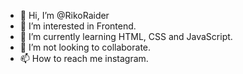 - 👋 Hi, I’m @RikoRaider
- 👀 I’m interested in Frontend.
- 🌱 I’m currently learning HTML, CSS and JavaScript.
- 💞️ I’m not looking to collaborate.
- 📫 How to reach me instagram. 

<!---
RikoRaider/RikoRaider is a ✨ special ✨ repository because its `README.md` (this file) appears on your GitHub profile.
You can click the Preview link to take a look at your changes.
--->
